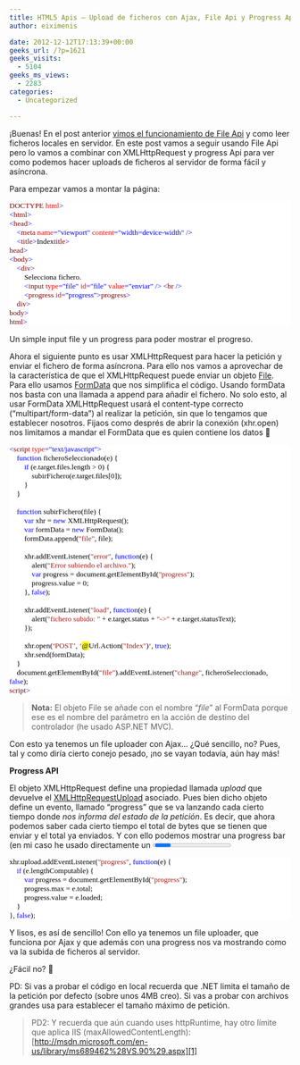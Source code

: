 ```yaml
---
title: HTML5 Apis – Upload de ficheros con Ajax, File Api y Progress Api
author: eiximenis

date: 2012-12-12T17:13:39+00:00
geeks_url: /?p=1621
geeks_visits:
  - 5104
geeks_ms_views:
  - 2283
categories:
  - Uncategorized

---
```

¡Buenas! En el post anterior <a href="http://geeks.ms/blogs/etomas/archive/2012/12/05/html5-apis-file-api.aspx" target="_blank" rel="noopener noreferrer">vimos el funcionamiento de File Api</a> y como leer ficheros locales en servidor. En este post vamos a seguir usando File Api pero lo vamos a combinar con XMLHttpRequest y progress Api para ver como podemos hacer uploads de ficheros al servidor de forma fácil y asíncrona.

Para empezar vamos a montar la página:

<div style="font-size: 10pt; font-family: consolas; background: white; color: black">
  <p style="margin: 0px">
    <span style="color: blue"><!</span><span style="color: maroon">DOCTYPE</span> <span style="color: red">html</span><span style="color: blue">></span>
  </p>
  
  <p style="margin: 0px">
    <span style="color: blue"><</span><span style="color: maroon">html</span><span style="color: blue">></span>
  </p>
  
  <p style="margin: 0px">
    <span style="color: blue"><</span><span style="color: maroon">head</span><span style="color: blue">></span>
  </p>
  
  <p style="margin: 0px">
    &#160;&#160;&#160; <span style="color: blue"><</span><span style="color: maroon">meta</span> <span style="color: red">name</span><span style="color: blue">="viewport"</span> <span style="color: red">content</span><span style="color: blue">="width=device-width"</span> <span style="color: blue">/></span>
  </p>
  
  <p style="margin: 0px">
    &#160;&#160;&#160; <span style="color: blue"><</span><span style="color: maroon">title</span><span style="color: blue">></span>Index<span style="color: blue"></</span><span style="color: maroon">title</span><span style="color: blue">></span>
  </p>
  
  <p style="margin: 0px">
    <span style="color: blue"></</span><span style="color: maroon">head</span><span style="color: blue">></span>
  </p>
  
  <p style="margin: 0px">
    <span style="color: blue"><</span><span style="color: maroon">body</span><span style="color: blue">></span>
  </p>
  
  <p style="margin: 0px">
    &#160;&#160;&#160; <span style="color: blue"><</span><span style="color: maroon">div</span><span style="color: blue">></span>
  </p>
  
  <p style="margin: 0px">
    &#160;&#160;&#160;&#160;&#160;&#160;&#160; Selecciona fichero.
  </p>
  
  <p style="margin: 0px">
    &#160;&#160;&#160;&#160;&#160;&#160;&#160; <span style="color: blue"><</span><span style="color: maroon">input</span> <span style="color: red">type</span><span style="color: blue">="file"</span> <span style="color: red">id</span><span style="color: blue">="file"</span> <span style="color: red">value</span><span style="color: blue">="enviar"</span> <span style="color: blue">/></span> <span style="color: blue"><</span><span style="color: maroon">br</span> <span style="color: blue">/></span>
  </p>
  
  <p style="margin: 0px">
    &#160;&#160;&#160;&#160;&#160;&#160;&#160; <span style="color: blue"><</span><span style="color: maroon">progress</span> <span style="color: red">id</span><span style="color: blue">="progress"></</span><span style="color: maroon">progress</span><span style="color: blue">></span>
  </p>
  
  <p style="margin: 0px">
    &#160;&#160;&#160; <span style="color: blue"></</span><span style="color: maroon">div</span><span style="color: blue">></span>
  </p>
  
  <p style="margin: 0px">
    <span style="color: blue"></</span><span style="color: maroon">body</span><span style="color: blue">></span>
  </p>
  
  <p style="margin: 0px">
    <span style="color: blue"></</span><span style="color: maroon">html</span><span style="color: blue">></span>
  </p></p>
</div>

Un simple input file y un progress para poder mostrar el progreso.

Ahora el siguiente punto es usar XMLHttpRequest para hacer la petición y enviar el fichero de forma asíncrona. Para ello nos vamos a aprovechar de la característica de que el XMLHttpRequest puede enviar un objeto <a href="http://www.w3.org/TR/FileAPI/#dfn-file" target="_blank" rel="noopener noreferrer">File</a>. Para ello usamos <a href="http://dvcs.w3.org/hg/xhr/raw-file/tip/Overview.html#interface-formdata" target="_blank" rel="noopener noreferrer">FormData</a> que nos simplifica el código. Usando formData nos basta con una llamada a append para añadir el fichero. No solo esto, al usar FormData XMLHttpRequest usará el content-type correcto (“multipart/form-data”) al realizar la petición, sin que lo tengamos que establecer nosotros. Fijaos como després de abrir la conexión (xhr.open) nos limitamos a mandar el FormData que es quien contiene los datos 🙂

<div style="font-size: 10pt; font-family: consolas; background: white; color: black">
  <p style="margin: 0px">
    <span style="color: blue"><</span><span style="color: maroon">script</span> <span style="color: red">type</span><span style="color: blue">="text/javascript"></span>&#160;&#160;&#160;&#160;&#160;&#160;&#160;
  </p>
  
  <p style="margin: 0px">
    &#160;&#160;&#160; <span style="color: blue">function</span> ficheroSeleccionado(e) {
  </p>
  
  <p style="margin: 0px">
    &#160;&#160;&#160;&#160;&#160;&#160;&#160; <span style="color: blue">if</span> (e.target.files.length > 0) {
  </p>
  
  <p style="margin: 0px">
    &#160;&#160;&#160;&#160;&#160;&#160;&#160;&#160;&#160;&#160;&#160; subirFichero(e.target.files[0]);
  </p>
  
  <p style="margin: 0px">
    &#160;&#160;&#160;&#160;&#160;&#160;&#160; }
  </p>
  
  <p style="margin: 0px">
    &#160;&#160;&#160; }
  </p>
  
  <p style="margin: 0px">
    &#160;
  </p>
  
  <p style="margin: 0px">
    &#160;&#160;&#160; <span style="color: blue">function</span> subirFichero(file) {
  </p>
  
  <p style="margin: 0px">
    &#160;&#160;&#160;&#160;&#160;&#160;&#160; <span style="color: blue">var</span> xhr = <span style="color: blue">new</span> XMLHttpRequest();
  </p>
  
  <p style="margin: 0px">
    &#160;&#160;&#160;&#160;&#160;&#160;&#160; <span style="color: blue">var</span> formData = <span style="color: blue">new</span> FormData();
  </p>
  
  <p style="margin: 0px">
    &#160;&#160;&#160;&#160;&#160;&#160;&#160; formData.append(<span style="color: #a31515">"file"</span>, file);
  </p>
  
  <p style="margin: 0px">
    &#160;
  </p>
  
  <p style="margin: 0px">
    &#160;&#160;&#160;&#160;&#160;&#160;&#160; xhr.addEventListener(<span style="color: #a31515">"error"</span>, <span style="color: blue">function</span>(e) {
  </p>
  
  <p style="margin: 0px">
    &#160;&#160;&#160;&#160;&#160;&#160;&#160;&#160;&#160;&#160;&#160; alert(<span style="color: #a31515">"Error subiendo el archivo."</span>);
  </p>
  
  <p style="margin: 0px">
    &#160;&#160;&#160;&#160;&#160;&#160;&#160;&#160;&#160;&#160;&#160; <span style="color: blue">var</span> progress = document.getElementById(<span style="color: #a31515">"progress"</span>);
  </p>
  
  <p style="margin: 0px">
    &#160;&#160;&#160;&#160;&#160;&#160;&#160;&#160;&#160;&#160;&#160; progress.value = 0;
  </p>
  
  <p style="margin: 0px">
    &#160;&#160;&#160;&#160;&#160;&#160;&#160; }, <span style="color: blue">false</span>);
  </p>
  
  <p style="margin: 0px">
    &#160;
  </p>
  
  <p style="margin: 0px">
    &#160;&#160;&#160;&#160;&#160;&#160;&#160; xhr.addEventListener(<span style="color: #a31515">"load"</span>, <span style="color: blue">function</span>(e) {
  </p>
  
  <p style="margin: 0px">
    &#160;&#160;&#160;&#160;&#160;&#160;&#160;&#160;&#160;&#160;&#160; alert(<span style="color: #a31515">"fichero subido: "</span> + e.target.status + <span style="color: #a31515">"->"</span> + e.target.statusText);
  </p>
  
  <p style="margin: 0px">
    &#160;&#160;&#160;&#160;&#160;&#160;&#160; });
  </p>
  
  <p style="margin: 0px">
    &#160;
  </p>
  
  <p style="margin: 0px">
    &#160;&#160;&#160;&#160;&#160;&#160;&#160; xhr.open(<span style="color: #a31515">&#8216;POST&#8217;</span>, <span style="color: #a31515">&#8216;</span><span style="background: yellow">@</span>Url.Action(<span style="color: #a31515">"Index"</span>)<span style="color: #a31515">&#8216;</span>, <span style="color: blue">true</span>);
  </p>
  
  <p style="margin: 0px">
    &#160;&#160;&#160;&#160;&#160;&#160;&#160; xhr.send(formData);
  </p>
  
  <p style="margin: 0px">
    &#160;&#160;&#160; }
  </p>
  
  <p style="margin: 0px">
    &#160;&#160;&#160; document.getElementById(<span style="color: #a31515">"file"</span>).addEventListener(<span style="color: #a31515">"change"</span>, ficheroSeleccionado,<br /> <span style="color: blue">false</span>);
  </p>
  
  <p style="margin: 0px">
    <span style="color: blue"></</span><span style="color: maroon">script</span><span style="color: blue">></span>
  </p></p>
</div>

> **Nota:** El objeto File se añade con el nombre “_file_” al FormData porque ese es el nombre del parámetro en la acción de destino del controlador (he usado ASP.NET MVC).

Con esto ya tenemos un file uploader con Ajax… ¿Qué sencillo, no? Pues, tal y como diría cierto conejo pesado, ¡no se vayan todavía, aún hay más!

**Progress API**

El objeto XMLHttpRequest define una propiedad llamada _upload_ que devuelve el <a href="http://www.w3.org/TR/XMLHttpRequest/#xmlhttprequestupload" target="_blank" rel="noopener noreferrer">XMLHttpRequestUpload</a> asociado. Pues bien dicho objeto define un evento, llamado “progress” que se va lanzando cada cierto tiempo donde _nos informa del estado de la petición_. Es decir, que ahora podemos saber cada cierto tiempo el total de bytes que se tienen que enviar y el total ya enviados. Y con ello podemos mostrar una progress bar (en mi caso he usado directamente un <progress>):

<div style="font-size: 10pt; font-family: consolas; background: white; color: black">
  <p style="margin: 0px">
    xhr.upload.addEventListener(<span style="color: #a31515">"progress"</span>, <span style="color: blue">function</span>(e) {
  </p>
  
  <p style="margin: 0px">
    &#160;&#160;&#160; <span style="color: blue">if</span> (e.lengthComputable) {
  </p>
  
  <p style="margin: 0px">
    &#160;&#160;&#160;&#160;&#160;&#160;&#160; <span style="color: blue">var</span> progress = document.getElementById(<span style="color: #a31515">"progress"</span>);
  </p>
  
  <p style="margin: 0px">
    &#160;&#160;&#160;&#160;&#160;&#160;&#160; progress.max = e.total;
  </p>
  
  <p style="margin: 0px">
    &#160;&#160;&#160;&#160;&#160;&#160;&#160; progress.value = e.loaded;
  </p>
  
  <p style="margin: 0px">
    &#160;&#160;&#160; }
  </p>
  
  <p style="margin: 0px">
    }, <span style="color: blue">false</span>);
  </p></p>
</div>

Y lisos, es así de sencillo! Con ello ya tenemos un file uploader, que funciona por Ajax y que además con una progress nos va mostrando como va la subida de ficheros al servidor.

¿Fácil no? 🙂

PD: Si vas a probar el código en local recuerda que .NET limita el tamaño de la petición por defecto (sobre unos 4MB creo). Si vas a probar con archivos grandes usa <httpRuntime maxRequestLength=”xxx” /> para establecer el tamaño máximo de petición.

> PD2: Y recuerda que aún cuando uses httpRuntime, hay otro límite que aplica IIS (maxAllowedContentLength): [http://msdn.microsoft.com/en-us/library/ms689462%28VS.90%29.aspx][1]

 [1]: http://msdn.microsoft.com/en-us/library/ms689462%28VS.90%29.aspx "http://msdn.microsoft.com/en-us/library/ms689462%28VS.90%29.aspx"